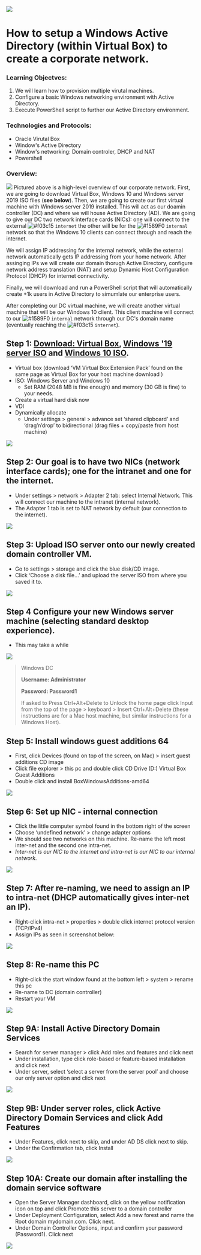 ![](images/ActiveDirectory.png)
# How to setup a Windows Active Directory (within Virtual Box) to create a corporate network.
### Learning Objectves:
1. We will learn how to provision multiple virutal machines.
2. Configure a basic Windows networking environment with Active Directory.
3. Execute PowerShell script to further our Active Directory environment. 


### Technologies and Protocols:
* Oracle Virutal Box
* Window's Active Directory
* Window's networking: Domain controler, DHCP and NAT
* Powershell 


### Overview:
![](images/WindowsADdrawIO.png)
Pictured above is a high-level overview of our corporate network. First, we are going to download Virtual Box, Windows 10 and Windows server 2019 ISO files (**see below**). Then, we are going to create our first virtual machine with Windows server 2019 installed. This will act as our doamin controller (DC) and where we will house Active Directory (AD). We are going to give our DC two network interface cards (NICs): one will connect to the external ![#f03c15](https://via.placeholder.com/15/f03c15/f03c15.png) `internet` the other will be for the ![#1589F0](https://via.placeholder.com/15/1589F0/1589F0.png) `internal` network so that the Windows 10 clients can connect through and reach the internet.

We will assign IP addressing for the internal network, while the external network automatically gets IP addressing from your home network. After assinging IPs we will create our domain thorugh Active Directory, configure network address translation (NAT) and setup Dynamic Host Configuration Protocol (DHCP) for internet connectivity.

Finally, we will download and run a PowerShell script that will automatically create +1k users in Active Directory to simumlate our enterprise users. 

After completing our DC virtual machine, we will create another virtual machine that will be our Windows 10 client. This client machine will connect to our ![#1589F0](https://via.placeholder.com/15/1589F0/1589F0.png) `internal` network through our DC's domain name (eventually reaching the ![#f03c15](https://via.placeholder.com/15/f03c15/f03c15.png) `internet`). 



## Step 1: [Download: Virtual Box](https://www.virtualbox.org/wiki/Downloads "Virtual Box"), [Windows '19 server ISO](https://www.microsoft.com/en-us/evalcenter/download-windows-server-2019 "Windows '19 server ISO") and [Windows 10 ISO](https://www.microsoft.com/en-us/evalcenter/download-windows-server-2019 "Windows 10 ISO").
- Virtual box (download ‘VM Virtual Box Extension Pack’ found on the same page as Virtual Box for your host machine download )
- ISO: Windows Server and Windows 10
    - Set RAM (2048 MB is fine enough) and memory (30 GB is fine) to your needs.
- Create a virtual hard disk now
- VDI
- Dynamically allocate
    - Under settings > general > advance set ‘shared clipboard’ and ‘drag’n’drop’ to bidirectional (drag files + copy/paste from host machine)
    
![](images/Home%20Lab%20-DC/DomainController/DC1.png) 

## Step 2: Our goal is to have two NICs (network interface cards); one for the intranet and one for the internet.
- Under settings > network > Adapter 2 tab: select Internal Network. This will connect our machine to the intranet (internal network).
- The Adapter 1 tab is set to NAT network by default (our connection to the internet).
       
![](images/Home%20Lab%20-DC/DomainController/DC2.png)

## Step 3: Upload ISO server onto our newly created domain controller VM.
- Go to settings > storage and click the blue disk/CD image. 
- Click ‘Choose a disk file…’ and upload the server ISO from where you saved it to.

![](images/Home%20Lab%20-DC/DomainController/DC3.png)

## Step 4 Configure your new Windows server machine (selecting standard desktop experience).
- This may take a while

![](images/Home%20Lab%20-DC/DomainController/DC4.png)

> Windows DC
> 
> **Username: Administrator**
>
> **Password: Password1**
> 
> If asked to Press Ctrl+Alt+Delete to Unlock the home page click Input from the top of the page > keyboard > Insert Ctrl+Alt+Delete (these instructions are for a Mac host machine, but similar instructions for a Windows Host).

## Step 5: Install windows guest additions 64
- First, click Devices (found on top of the screen, on Mac) > insert guest additions CD image
- Click file explorer > this pc and double click CD Drive (D:) Virtual Box Guest Additions
- Double click and install BoxWindowsAdditions-amd64

![](images/Home%20Lab%20-DC/DomainController/DC5.png)

## Step 6: Set up NIC - internal connection 
- Click the little computer symbol found in the bottom right of the screen
- Choose ‘undefined network’ > change adapter options
- We should see two networks on this machine. Re-name the left most inter-net and the second one intra-net.
- *Inter-net is our NIC to the internet and intra-net is our NIC to our internal network.*

![](images/Home%20Lab%20-DC/DomainController/DC6.png)

## Step 7: After re-naming, we need to assign an IP to intra-net (DHCP automatically gives inter-net an IP).
- Right-click intra-net > properties  > double click internet protocol version (TCP/IPv4)
- Assign IPs as seen in screenshot below:

![](images/Home%20Lab%20-DC/DomainController/DC7.png)

## Step 8: Re-name this PC
- Right-click the start window found at the bottom left > system > rename this pc
- Re-name to DC (domain controller)
- Restart your VM

![](images/Home%20Lab%20-DC/DomainController/DC8.png)

## Step 9A: Install Active Directory Domain Services
- Search for server manager > click Add roles and features and click next
- Under installation, type click role-based or feature-based installation and click next
- Under server, select ‘select a server from the server pool’ and choose our only server option and click next

![](images/Home%20Lab%20-DC/DomainController/DC9a.png)

## Step 9B: Under server roles, click Active Directory Domain Services and click Add Features
- Under Features, click next to skip, and under AD DS click next to skip. 
- Under the Confirmation tab, click Install

![](images/Home%20Lab%20-DC/DomainController/DC9b.png)

## Step 10A: Create our domain after installing the domain service software
- Open the Server Manager dashboard, click on the yellow notification icon on top and click Promote this server to a domain controller
- Under Deployment Configuration, select Add a new forest and name the Root domain mydomain.com. Click next.
- Under Domain Controller Options, input and confirm your password (Password1). Click next

![](images/Home%20Lab%20-DC/DomainController/DC10a.png)

